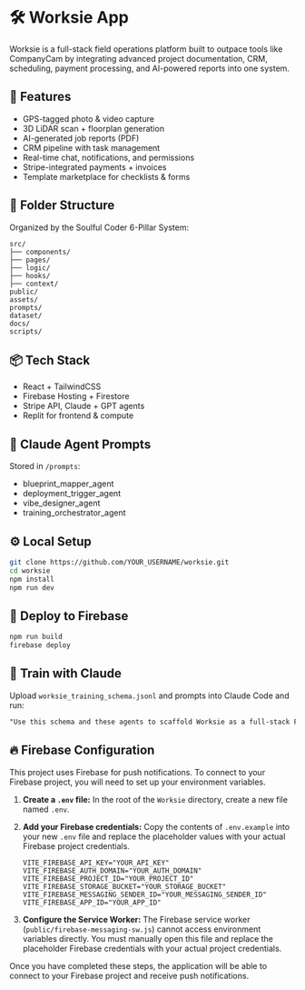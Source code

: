 # 🛠 Worksie App

Worksie is a full-stack field operations platform built to outpace tools like CompanyCam by integrating advanced project documentation, CRM, scheduling, payment processing, and AI-powered reports into one system.

## 🚀 Features
- GPS-tagged photo & video capture
- 3D LiDAR scan + floorplan generation
- AI-generated job reports (PDF)
- CRM pipeline with task management
- Real-time chat, notifications, and permissions
- Stripe-integrated payments + invoices
- Template marketplace for checklists & forms

## 📁 Folder Structure
Organized by the Soulful Coder 6-Pillar System:

```
src/
├── components/
├── pages/
├── logic/
├── hooks/
├── context/
public/
assets/
prompts/
dataset/
docs/
scripts/
```

## 📦 Tech Stack
- React + TailwindCSS
- Firebase Hosting + Firestore
- Stripe API, Claude + GPT agents
- Replit for frontend & compute

## 🧠 Claude Agent Prompts
Stored in `/prompts`:
- blueprint_mapper_agent
- deployment_trigger_agent
- vibe_designer_agent
- training_orchestrator_agent

## ⚙️ Local Setup

```bash
git clone https://github.com/YOUR_USERNAME/worksie.git
cd worksie
npm install
npm run dev
```

## 🔁 Deploy to Firebase
```bash
npm run build
firebase deploy
```

## 🤖 Train with Claude
Upload `worksie_training_schema.jsonl` and prompts into Claude Code and run:  
```txt
"Use this schema and these agents to scaffold Worksie as a full-stack Firebase + React app."
```

## 🔥 Firebase Configuration

This project uses Firebase for push notifications. To connect to your Firebase project, you will need to set up your environment variables.

1.  **Create a `.env` file:** In the root of the `Worksie` directory, create a new file named `.env`.

2.  **Add your Firebase credentials:** Copy the contents of `.env.example` into your new `.env` file and replace the placeholder values with your actual Firebase project credentials.

    ```
    VITE_FIREBASE_API_KEY="YOUR_API_KEY"
    VITE_FIREBASE_AUTH_DOMAIN="YOUR_AUTH_DOMAIN"
    VITE_FIREBASE_PROJECT_ID="YOUR_PROJECT_ID"
    VITE_FIREBASE_STORAGE_BUCKET="YOUR_STORAGE_BUCKET"
    VITE_FIREBASE_MESSAGING_SENDER_ID="YOUR_MESSAGING_SENDER_ID"
    VITE_FIREBASE_APP_ID="YOUR_APP_ID"
    ```

3.  **Configure the Service Worker:** The Firebase service worker (`public/firebase-messaging-sw.js`) cannot access environment variables directly. You must manually open this file and replace the placeholder Firebase credentials with your actual project credentials.

Once you have completed these steps, the application will be able to connect to your Firebase project and receive push notifications.
